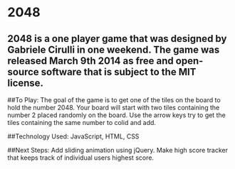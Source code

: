 # 2048

## 2048 is a one player game that was designed by Gabriele Cirulli in one weekend. The game was released March 9th 2014 as free and open-source software that is subject to the MIT license. 

##To Play: 
    The goal of the game is to get one of the tiles on the board to hold the number 2048. Your board will start with two tiles containing the number 2 placed randomly on the board. Use the arrow keys try to get the tiles containing the same number to colid and add.

##Technology Used: JavaScript, HTML, CSS

##Next Steps: Add sliding animation using jQuery. Make high score tracker that keeps track of individual users highest score. 